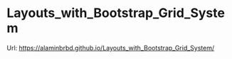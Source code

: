 # Layouts_with_Bootstrap_Grid_System
Url: https://alaminbrbd.github.io/Layouts_with_Bootstrap_Grid_System/
